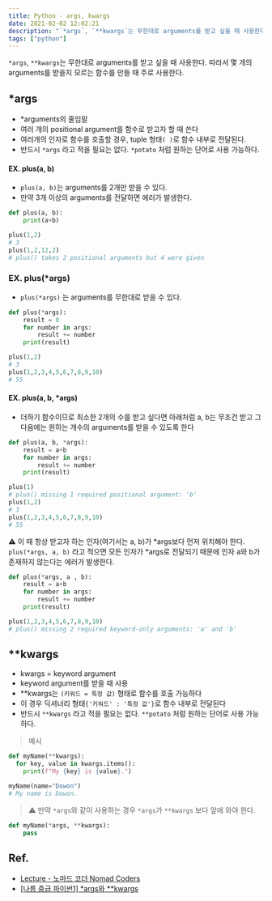 ```yaml
---
title: Python - args, kwargs
date: 2021-02-02 12:02:21
description: "`*args`, `**kwargs`는 무한대로 arguments를 받고 싶을 때 사용한다. 따라서 몇 개의 arguments를 받을지 모르는 함수를 만들 때 주로 사용한다...."
tags: ["python"]
---
```


`*args`, `**kwargs`는 무한대로 arguments를 받고 싶을 때 사용한다.
따라서 몇 개의 arguments를 받을지 모르는 함수를 만들 때 주로 사용한다.

## \*args

- \*arguments의 줄임말
- 여러 개의 positional argument를 함수로 받고자 할 때 쓴다
- 여러개의 인자로 함수를 호출할 경우, tuple 형태`( )`로 함수 내부로 전달된다.
- 반드시 `*args` 라고 적을 필요는 없다. `*potato` 처럼 원하는 단어로 사용 가능하다.

#### EX. plus(a, b)

- `plus(a, b)`는 arguments를 2개만 받을 수 있다.
- 만약 3개 이상의 arguments를 전달하면 에러가 발생한다.

```python
def plus(a, b):
	print(a+b)

plus(1,2)
# 3
plus(1,2,12,2)
# plus() takes 2 positional arguments but 4 were given
```

### EX. plus(\*args)

- `plus(*args)` 는 arguments를 무한대로 받을 수 있다.

```python
def plus(*args):
	result = 0
	for number in args:
		result += number
	print(result)

plus(1,2)
# 3
plus(1,2,3,4,5,6,7,8,9,10)
# 55
```

#### EX. plus(a, b, \*args)

- 더하기 함수이므로 최소한 2개의 수를 받고 싶다면 아래처럼 a, b는 무조건 받고 그 다음에는 원하는 개수의 arguments를 받을 수 있도록 한다

```python
def plus(a, b, *args):
	result = a+b
	for number in args:
		result += number
	print(result)

plus(1)
# plus() missing 1 required positional argument: 'b'
plus(1,2)
# 3
plus(1,2,3,4,5,6,7,8,9,10)
# 55
```

⚠️ 이 때 항상 받고자 하는 인자(여기서는 a, b)가 *args보다 먼저 위치해야 한다. `plus(*args, a, b)` 라고 적으면 모든 인자가 \*args로 전달되기 때문에 인자 a와 b가 존재하지 않는다는 에러가 발생한다.

```python
def plus(*args, a , b):
	result = a+b
	for number in args:
		result += number
	print(result)

plus(1,2,3,4,5,6,7,8,9,10)
# plus() missing 2 required keyword-only arguments: 'a' and 'b'
```

## \*\*kwargs

- kwargs = keyword argument
- keyword argument를 받을 때 사용
- \*\*kwargs는 `(키워드 = 특정 값)` 형태로 함수를 호출 가능하다
- 이 경우 딕셔너리 형태`{'키워드' : '특정 값'}`로 함수 내부로 전달된다
- 반드시 `**kwargs` 라고 적을 필요는 없다. `**potato` 처럼 원하는 단어로 사용 가능하다.

> 예시

```python
def myName(**kwargs):
  for key, value in kwargs.items():
    print(f"My {key} is {value}.")

myName(name="Dowon")
# My name is Dowon.
```

> ⚠️ 만약 `*args`와 같이 사용하는 경우 `*args`가 `**kwargs` 보다 앞에 와야 한다.

```python
def myName(*args, **kwargs):
	pass
```

## Ref.

- [Lecture - 노마드 코더 Nomad Coders](https://nomadcoders.co/python-for-beginners/lectures/135)
- [[나름 중급 파이썬1] \*args와 \*\*kwargs](https://brunch.co.kr/@princox/180)

